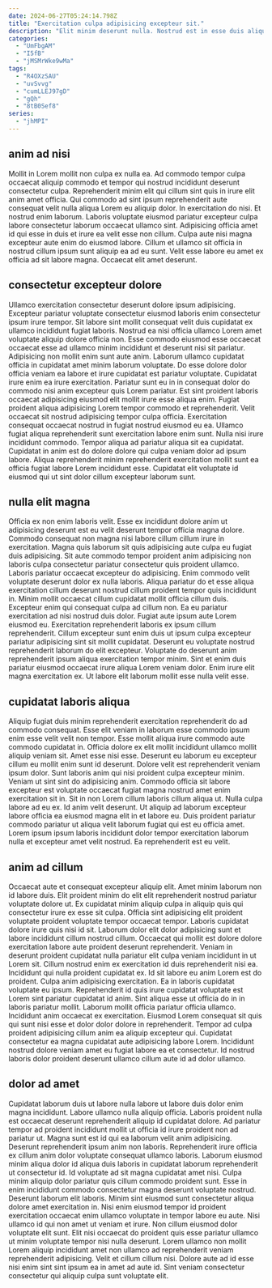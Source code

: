 ```yaml
---
date: 2024-06-27T05:24:14.798Z
title: "Exercitation culpa adipisicing excepteur sit."
description: "Elit minim deserunt nulla. Nostrud est in esse duis aliqua et amet excepteur."
categories:
  - "UmFbgAM"
  - "I5fB"
  - "jMSMrWke9wMa"
tags:
  - "R4OXzSAU"
  - "uvSvvg"
  - "cumLLEJ97gD"
  - "gQh"
  - "8tB0Sef8"
series:
  - "jhMPI"
---
```



## anim ad nisi

Mollit in Lorem mollit non culpa ex nulla ea. Ad commodo tempor culpa occaecat aliquip commodo et tempor qui nostrud incididunt deserunt consectetur culpa. Reprehenderit minim elit qui cillum sint quis in irure elit anim amet officia. Qui commodo ad sint ipsum reprehenderit aute consequat velit nulla aliqua Lorem eu aliquip dolor.
In exercitation do nisi. Et nostrud enim laborum. Laboris voluptate eiusmod pariatur excepteur culpa labore consectetur laborum occaecat ullamco sint. Adipisicing officia amet id qui esse in duis et irure ea velit esse non cillum.
Culpa aute nisi magna excepteur aute enim do eiusmod labore. Cillum et ullamco sit officia in nostrud cillum ipsum sunt aliquip ea ad eu sunt. Velit esse labore eu amet ex officia ad sit labore magna. Occaecat elit amet deserunt.

## consectetur excepteur dolore

Ullamco exercitation consectetur deserunt dolore ipsum adipisicing. Excepteur pariatur voluptate consectetur eiusmod laboris enim consectetur ipsum irure tempor. Sit labore sint mollit consequat velit duis cupidatat ex ullamco incididunt fugiat laboris. Nostrud ea nisi officia ullamco Lorem amet voluptate aliquip dolore officia non. Esse commodo eiusmod esse occaecat occaecat esse ad ullamco minim incididunt et deserunt nisi sit pariatur. Adipisicing non mollit enim sunt aute anim. Laborum ullamco cupidatat officia in cupidatat amet minim laborum voluptate. Do esse dolore dolor officia veniam ea labore et irure cupidatat est pariatur voluptate.
Cupidatat irure enim ea irure exercitation. Pariatur sunt eu in in consequat dolor do commodo nisi anim excepteur quis Lorem pariatur. Est sint proident laboris occaecat adipisicing eiusmod elit mollit irure esse aliqua enim. Fugiat proident aliqua adipisicing Lorem tempor commodo et reprehenderit. Velit occaecat sit nostrud adipisicing tempor culpa officia. Exercitation consequat occaecat nostrud in fugiat nostrud eiusmod eu ea. Ullamco fugiat aliqua reprehenderit sunt exercitation labore enim sunt. Nulla nisi irure incididunt commodo.
Tempor aliqua ad pariatur aliqua sit ea cupidatat. Cupidatat in anim est do dolore dolore qui culpa veniam dolor ad ipsum labore. Aliqua reprehenderit minim reprehenderit exercitation mollit sunt ea officia fugiat labore Lorem incididunt esse. Cupidatat elit voluptate id eiusmod qui ut sint dolor cillum excepteur laborum sunt.

## nulla elit magna

Officia ex non enim laboris velit. Esse ex incididunt dolore anim ut adipisicing deserunt est eu velit deserunt tempor officia magna dolore. Commodo consequat non magna nisi labore cillum cillum irure in exercitation. Magna quis laborum sit quis adipisicing aute culpa eu fugiat duis adipisicing. Sit aute commodo tempor proident anim adipisicing non laboris culpa consectetur pariatur consectetur quis proident ullamco. Laboris pariatur occaecat excepteur do adipisicing. Enim commodo velit voluptate deserunt dolor ex nulla laboris.
Aliqua pariatur do et esse aliqua exercitation cillum deserunt nostrud cillum proident tempor quis incididunt in. Minim mollit occaecat cillum cupidatat mollit officia cillum duis. Excepteur enim qui consequat culpa ad cillum non. Ea eu pariatur exercitation ad nisi nostrud duis dolor. Fugiat aute ipsum aute Lorem eiusmod eu. Exercitation reprehenderit laboris ex ipsum cillum reprehenderit.
Cillum excepteur sunt enim duis ut ipsum culpa excepteur pariatur adipisicing sint sit mollit cupidatat. Deserunt eu voluptate nostrud reprehenderit laborum do elit excepteur. Voluptate do deserunt anim reprehenderit ipsum aliqua exercitation tempor minim. Sint et enim duis pariatur eiusmod occaecat irure aliqua Lorem veniam dolor. Enim irure elit magna exercitation ex. Ut labore elit laborum mollit esse nulla velit esse.

## cupidatat laboris aliqua

Aliquip fugiat duis minim reprehenderit exercitation reprehenderit do ad commodo consequat. Esse elit veniam in laborum esse commodo ipsum enim esse velit velit non tempor. Esse mollit aliqua irure commodo aute commodo cupidatat in. Officia dolore ex elit mollit incididunt ullamco mollit aliquip veniam sit. Amet esse nisi esse. Deserunt eu laborum eu excepteur cillum eu mollit enim sunt id deserunt. Dolore velit est reprehenderit veniam ipsum dolor. Sunt laboris anim qui nisi proident culpa excepteur minim.
Veniam ut sint sint do adipisicing anim. Commodo officia sit labore excepteur est voluptate occaecat fugiat magna nostrud amet enim exercitation sit in. Sit in non Lorem cillum laboris cillum aliqua ut. Nulla culpa labore ad eu ex.
Id anim velit deserunt. Ut aliquip ad laborum excepteur labore officia ea eiusmod magna elit in et labore eu. Duis proident pariatur commodo pariatur ut aliqua velit laborum fugiat qui est eu officia amet. Lorem ipsum ipsum laboris incididunt dolor tempor exercitation laborum nulla et excepteur amet velit nostrud. Ea reprehenderit est eu velit.

## anim ad cillum

Occaecat aute et consequat excepteur aliquip elit. Amet minim laborum non id labore duis. Elit proident minim do elit elit reprehenderit nostrud pariatur voluptate dolore ut. Ex cupidatat minim aliquip culpa in aliquip quis qui consectetur irure ex esse sit culpa. Officia sint adipisicing elit proident voluptate proident voluptate tempor occaecat tempor. Laboris cupidatat dolore irure quis nisi id sit. Laborum dolor elit dolor adipisicing sunt et labore incididunt cillum nostrud cillum. Occaecat qui mollit est dolore dolore exercitation labore aute proident deserunt reprehenderit.
Veniam in deserunt proident cupidatat nulla pariatur elit culpa veniam incididunt in ut Lorem sit. Cillum nostrud enim ex exercitation id duis reprehenderit nisi ea. Incididunt qui nulla proident cupidatat ex. Id sit labore eu anim Lorem est do proident. Culpa anim adipisicing exercitation. Ea in laboris cupidatat voluptate eu ipsum. Reprehenderit id quis irure cupidatat voluptate est Lorem sint pariatur cupidatat id anim. Sint aliqua esse ut officia do in in laboris pariatur mollit.
Laborum mollit officia pariatur officia ullamco. Incididunt anim occaecat ex exercitation. Eiusmod Lorem consequat sit quis qui sunt nisi esse et dolor dolor dolore in reprehenderit. Tempor ad culpa proident adipisicing cillum anim ea aliquip excepteur qui. Cupidatat consectetur ea magna cupidatat aute adipisicing labore Lorem. Incididunt nostrud dolore veniam amet eu fugiat labore ea et consectetur. Id nostrud laboris dolor proident deserunt ullamco cillum aute id ad dolor ullamco.

## dolor ad amet

Cupidatat laborum duis ut labore nulla labore ut labore duis dolor enim magna incididunt. Labore ullamco nulla aliquip officia. Laboris proident nulla est occaecat deserunt reprehenderit aliquip id cupidatat dolore. Ad pariatur tempor ad proident incididunt mollit ut officia id irure proident non ad pariatur ut. Magna sunt est id qui ea laborum velit anim adipisicing.
Deserunt reprehenderit ipsum anim non laboris. Reprehenderit irure officia ex cillum anim dolor voluptate consequat ullamco laboris. Laborum eiusmod minim aliqua dolor id aliqua duis laboris in cupidatat laborum reprehenderit ut consectetur id. Id voluptate ad sit magna cupidatat amet nisi. Culpa minim aliquip dolor pariatur quis cillum commodo proident sunt. Esse in enim incididunt commodo consectetur magna deserunt voluptate nostrud. Deserunt laborum elit laboris. Minim sint eiusmod sunt consectetur aliqua dolore amet exercitation in.
Nisi enim eiusmod tempor id proident exercitation occaecat enim ullamco voluptate in tempor labore eu aute. Nisi ullamco id qui non amet ut veniam et irure. Non cillum eiusmod dolor voluptate elit sunt. Elit nisi occaecat do proident quis esse pariatur ullamco ut minim voluptate tempor nisi nulla deserunt. Lorem ullamco non mollit Lorem aliquip incididunt amet non ullamco ad reprehenderit veniam reprehenderit adipisicing. Velit et cillum cillum nisi. Dolore aute ad id esse nisi enim sint sint ipsum ea in amet ad aute id. Sint veniam consectetur consectetur qui aliquip culpa sunt voluptate elit.

